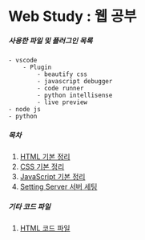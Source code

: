 # Web Study : 웹 공부
##### 사용한 파일 및 플러그인 목록
```
- vscode
    - Plugin
        - beautify css
        - javascript debugger
        - code runner
        - python intellisense
        - live preview
- node js
- python
```
##### 목차
1. [HTML 기본 정리](./md/html.md)  
2. [CSS 기본 정리](./md/css.md)
3. [JavaScript 기본 정리](./md/js.md)
4. [Setting Server 서버 세팅](./md/Setting_Server.md)  

##### 기타 코드 파일
1. [HTML 코드 파일](./code/web/)  